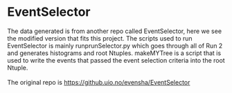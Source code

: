 # EventSelector
The data generated is from another repo called EventSelector, here we see the modified version that fits this project. The scripts used to run EventSelector is mainly runprunSelector.py which goes through all of Run 2 and generates histograms and root Ntuples. makeMYTree is a script that is used to write the events that passed the event selection criteria into the root Ntuple. <br/> <br/>
The original repo is https://github.uio.no/evensha/EventSelector